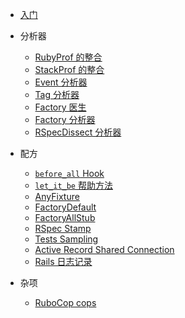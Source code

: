 <!-- markdownlint-disable -->

* [入门](/getting_started.md)

* 分析器
  * [RubyProf 的整合](/profilers/ruby_prof.md)
  * [StackProf 的整合](/profilers/stack_prof.md)
  * [Event 分析器](/profilers/event_prof.md)
  * [Tag 分析器](/profilers/tag_prof.md)
  * [Factory 医生](/profilers/factory_doctor.md)
  * [Factory 分析器](/profilers/factory_prof.md)
  * [RSpecDissect 分析器](/profilers/rspec_dissect.md)

* 配方
  * [`before_all` Hook](/recipes/before_all.md)
  * [`let_it_be` 帮助方法](/recipes/let_it_be.md)
  * [AnyFixture](/recipes/any_fixture.md)
  * [FactoryDefault](/recipes/factory_default.md)
  * [FactoryAllStub](/recipes/factory_all_stub.md)
  * [RSpec Stamp](/recipes/rspec_stamp.md)
  * [Tests Sampling](/recipes/tests_sampling.md)
  * [Active Record Shared Connection](/recipes/active_record_shared_connection.md)
  * [Rails 日志记录](/recipes/logging.md)

* 杂项
  * [RuboCop cops](/misc/rubocop.md)

